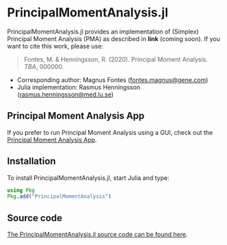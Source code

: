 # PrincipalMomentAnalysis.jl

PrincipalMomentAnalysis.jl provides an implementation of (Simplex) Principal Moment Analysis (PMA) as described in **link** (coming soon).
If you want to cite this work, please use:

> Fontes, M. & Henningsson, R. (2020). Principal Moment Analysis. *TBA*, 000000.

* Corresponding author: Magnus Fontes (fontes.magnus@gene.com)
* Julia implementation: Rasmus Henningsson (rasmus.henningsson@med.lu.se)

## Principal Moment Analysis App
If you prefer to run Principal Moment Analysis using a GUI, check out the [Principal Moment Analysis App](https://github.com/PrincipalMomentAnalysis/PrincipalMomentAnalysisApp.jl/).


## Installation
To install PrincipalMomentAnalysis.jl, start Julia and type:
```julia
using Pkg
Pkg.add("PrincipalMomentAnalysis")
```


## Source code
[The PrincipalMomentAnalysis.jl source code can be found here](https://github.com/PrincipalMomentAnalysis/PrincipalMomentAnalysis.jl/).
